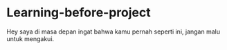 # Learning-before-project
Hey saya di masa depan ingat bahwa kamu pernah seperti ini, jangan malu untuk mengakui.
